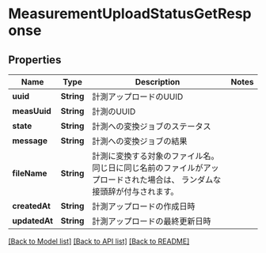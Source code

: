 # MeasurementUploadStatusGetResponse

## Properties
Name | Type | Description | Notes
------------ | ------------- | ------------- | -------------
**uuid** | **String** | 計測アップロードのUUID | 
**measUuid** | **String** | 計測のUUID | 
**state** | **String** | 計測への変換ジョブのステータス | 
**message** | **String** | 計測への変換ジョブの結果 | 
**fileName** | **String** | 計測に変換する対象のファイル名。 同じ日に同じ名前のファイルがアップロードされた場合は、 ランダムな接頭辞が付与されます。 | 
**createdAt** | **String** | 計測アップロードの作成日時 | 
**updatedAt** | **String** | 計測アップロードの最終更新日時 | 

[[Back to Model list]](../README.md#documentation-for-models) [[Back to API list]](../README.md#documentation-for-api-endpoints) [[Back to README]](../README.md)


